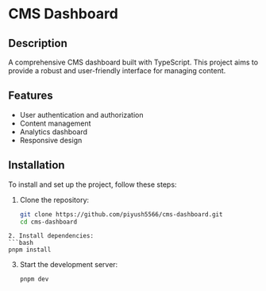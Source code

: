 # CMS Dashboard

## Description
A comprehensive CMS dashboard built with TypeScript. This project aims to provide a robust and user-friendly interface for managing content.

## Features
- User authentication and authorization
- Content management
- Analytics dashboard
- Responsive design

## Installation
To install and set up the project, follow these steps:

1. Clone the repository:
   ```bash
   git clone https://github.com/piyush5566/cms-dashboard.git
   cd cms-dashboard
  ```
2. Install dependencies:
  ```bash
  pnpm install
  ```
3. Start the development server:
   ```bash
   pnpm dev
   ```
